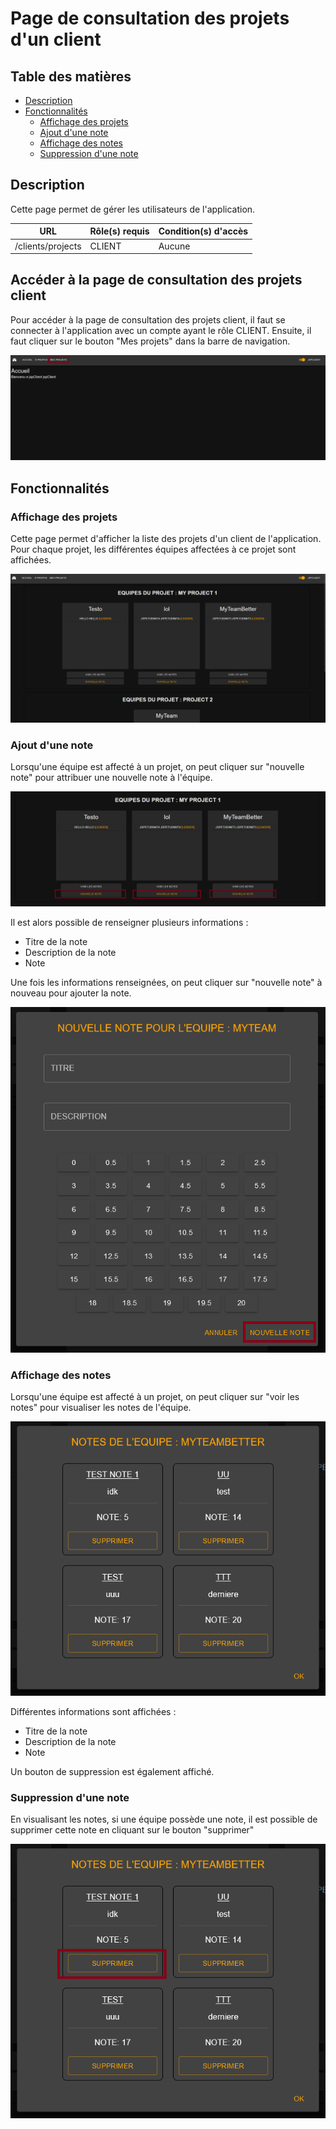 # Page de consultation des projets d'un client

## Table des matières

- [Description](#description)
- [Fonctionnalités](#fonctionnalités)
  - [Affichage des projets](#affichage-des-projets)
  - [Ajout d'une note](#ajout-dune-note)
  - [Affichage des notes](#affichage-des-notes)
  - [Suppression d'une note](#suppression-dune-note)

## Description

Cette page permet de gérer les utilisateurs de l'application.

| URL      | Rôle(s) requis | Condition(s) d'accès |
|----------|----------------|----------------------|
| /clients/projects  | CLIENT     | Aucune       |

## Accéder à la page de consultation des projets client

Pour accéder à la page de consultation des projets client, il faut se connecter à l'application avec un compte ayant le rôle CLIENT. Ensuite, il faut cliquer sur le bouton "Mes projets" dans la barre de navigation.

![Acces page consultation projets client](images/clientPageAccess.png)

## Fonctionnalités

### Affichage des projets

Cette page permet d'afficher la liste des projets d'un client de l'application. Pour chaque projet, les différentes équipes affectées à ce projet sont affichées.

![Acces page ajout d'une note](images/clientProjects.png)

### Ajout  d'une note

Lorsqu'une équipe est affecté à un projet, on peut cliquer sur "nouvelle note" pour attribuer une nouvelle note à l'équipe.

![Page de consultation de projets client](images/clientGradeAccess.png)

Il est alors possible de renseigner plusieurs informations :

- Titre de la note
- Description de la note
- Note

Une fois les informations renseignées, on peut cliquer sur "nouvelle note" à nouveau pour ajouter la note.

![Ajout d'une note](images/clientNewGrade.png)

### Affichage des notes

Lorsqu'une équipe est affecté à un projet, on peut cliquer sur "voir les notes" pour visualiser les notes de l'équipe.

![Visualiser les notes](images/clientViewGrades.png)

Différentes informations sont affichées :
- Titre de la note
- Description de la note
- Note

Un bouton de suppression est également affiché.


### Suppression d'une note

En visualisant les notes, si une équipe possède une note, il est possible de supprimer cette note en cliquant sur le bouton "supprimer"

![Suppression d'une note](images/clientDeleteGrade.png)